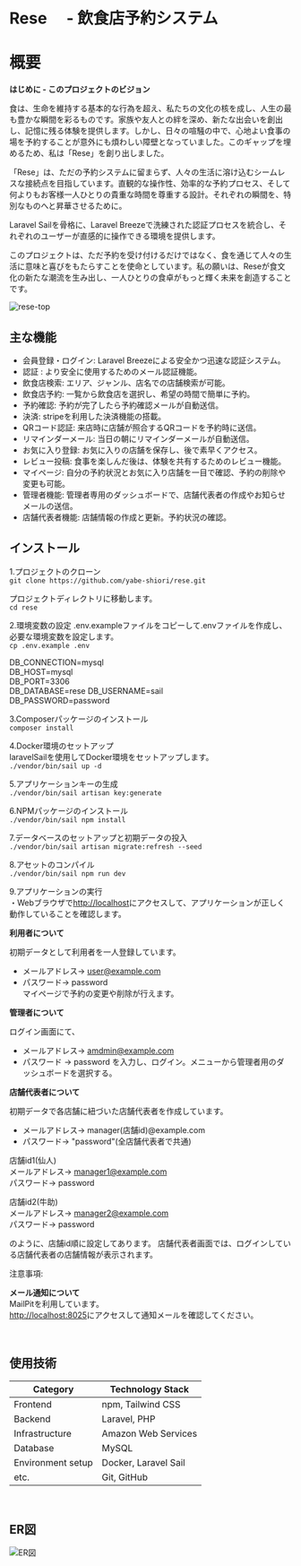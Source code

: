 # Rese　 - 飲食店予約システム

# 概要
**はじめに - このプロジェクトのビジョン**　　

食は、生命を維持する基本的な行為を超え、私たちの文化の核を成し、人生の最も豊かな瞬間を彩るものです。家族や友人との絆を深め、新たな出会いを創出し、記憶に残る体験を提供します。しかし、日々の喧騒の中で、心地よい食事の場を予約することが意外にも煩わしい障壁となっていました。このギャップを埋めるため、私は「Rese」を創り出しました。

「Rese」は、ただの予約システムに留まらず、人々の生活に溶け込むシームレスな接続点を目指しています。直観的な操作性、効率的な予約プロセス、そして何よりもお客様一人ひとりの貴重な時間を尊重する設計。それぞれの瞬間を、特別なものへと昇華させるために。

Laravel Sailを骨格に、Laravel Breezeで洗練された認証プロセスを統合し、それぞれのユーザーが直感的に操作できる環境を提供します。

このプロジェクトは、ただ予約を受け付けるだけではなく、食を通じて人々の生活に意味と喜びをもたらすことを使命としています。私の願いは、Reseが食文化の新たな潮流を生み出し、一人ひとりの食卓がもっと輝く未来を創造することです。

![rese-top](https://github.com/yabe-shiori/rese/assets/142664073/afa3d6e6-0883-4050-b7a0-c663e1febd99)


## 主な機能　　
- 会員登録・ログイン: Laravel Breezeによる安全かつ迅速な認証システム。
- 認証 : より安全に使用するためのメール認証機能。
- 飲食店検索: エリア、ジャンル、店名での店舗検索が可能。
- 飲食店予約: 一覧から飲食店を選択し、希望の時間で簡単に予約。
- 予約確認: 予約が完了したら予約確認メールが自動送信。
- 決済: stripeを利用した決済機能の搭載。
- QRコード認証: 来店時に店舗が照合するQRコードを予約時に送信。
- リマインダーメール: 当日の朝にリマインダーメールが自動送信。
- お気に入り登録: お気に入りの店舗を保存し、後で素早くアクセス。
- レビュー投稿: 食事を楽しんだ後は、体験を共有するためのレビュー機能。
- マイページ: 自分の予約状況とお気に入り店舗を一目で確認、予約の削除や変更も可能。
- 管理者機能: 管理者専用のダッシュボードで、店舗代表者の作成やお知らせメールの送信。
- 店舗代表者機能: 店舗情報の作成と更新。予約状況の確認。

## インストール

1.プロジェクトのクローン  
`git clone https://github.com/yabe-shiori/rese.git` 

  
プロジェクトディレクトリに移動します。    
`cd rese`  

2.環境変数の設定
.env.exampleファイルをコピーして.envファイルを作成し、必要な環境変数を設定します。  
`cp .env.example .env`  

DB_CONNECTION=mysql  
DB_HOST=mysql  
DB_PORT=3306  
DB_DATABASE=rese 
DB_USERNAME=sail  
DB_PASSWORD=password  

3.Composerパッケージのインストール  
`composer install`

4.Docker環境のセットアップ  
laravelSailを使用してDocker環境をセットアップします。  
`./vendor/bin/sail up -d`    

5.アプリケーションキーの生成  
`./vendor/bin/sail artisan key:generate`    
  
6.NPMパッケージのインストール  
`./vendor/bin/sail npm install`    

7.データベースのセットアップと初期データの投入  
`./vendor/bin/sail artisan migrate:refresh --seed `  

8.アセットのコンパイル  
`./vendor/bin/sail npm run dev`        

9.アプリケーションの実行  
・Webブラウザで[http://localhost](http://localhost)にアクセスして、アプリケーションが正しく動作していることを確認します。  

  
**利用者について**  
  
初期データとして利用者を一人登録しています。  
- メールアドレス-> user@example.com
- パスワード-> password  
マイページで予約の変更や削除が行えます。
 
**管理者について** 

 ログイン画面にて、
- メールアドレス-> amdmin@example.com
- パスワード ->  password
を入力し、ログイン。メニューから管理者用のダッシュボードを選択する。

**店舗代表者について**　　

初期データで各店舗に紐づいた店舗代表者を作成しています。  

- メールアドレス-> manager(店舗id)@example.com  
- パスワード-> "password"(全店舗代表者で共通)  
  
店舗id1(仙人)  
メールアドレス-> manager1@example.com  
パスワード-> password  

店舗id2(牛助)  
メールアドレス-> manager2@example.com   
パスワード-> password    

のように、店舗id順に設定してあります。
店舗代表者画面では、ログインしている店舗代表者の店舗情報が表示されます。


  


注意事項:  

**メール通知について**  
MailPitを利用しています。  
[http://localhost:8025](http://localhost:8025)にアクセスして通知メールを確認してください。  


<br />

## 使用技術

| Category          | Technology Stack                                     |
| ----------------- | --------------------------------------------------   |
| Frontend          | npm, Tailwind CSS                                    |
| Backend           | Laravel, PHP                                         |
| Infrastructure    | Amazon Web Services                                  |
| Database          | MySQL                                                |
| Environment setup | Docker, Laravel Sail                                 |
| etc.              | Git, GitHub                                          |

<br />

## ER図

![ER図]()

<br />

